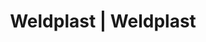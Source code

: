 ---
Filename: "eshop-products-variant635"
Link: "file:/Users/vinayakpatel/Downloads/www.weldplast.cz/eshop_products_compare/add/eshop-products-variant635"
product_name: "null"
product_id: "null"
title: "Weldplast | Weldplast"
product_desc: ""
product_specs: ""
product_downloads: ""
href: ""
p_desc_2: ""
accessories: ""
similar_products: ""
---